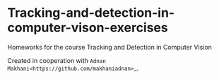 # Tracking-and-detection-in-computer-vison-exercises
Homeworks for the course Tracking and Detection in Computer Vision

Created in cooperation with `Adnan Makhani<https://github.com/makhaniadnan>`_.
